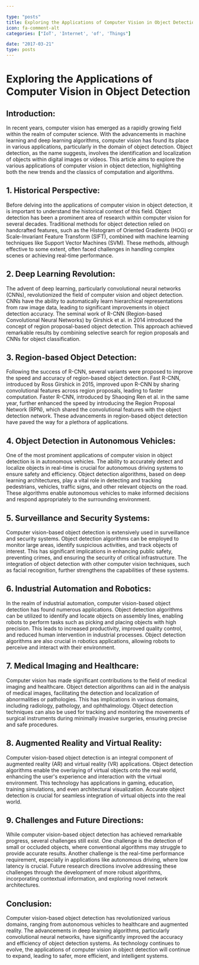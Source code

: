 ```yaml
---

type: "posts"
title: Exploring the Applications of Computer Vision in Object Detection
icon: fa-comment-alt
categories: ["IoT', 'Internet', 'of', 'Things"]

date: "2017-03-21"
type: posts
---
```





# Exploring the Applications of Computer Vision in Object Detection

## Introduction:

In recent years, computer vision has emerged as a rapidly growing field within the realm of computer science. With the advancements in machine learning and deep learning algorithms, computer vision has found its place in various applications, particularly in the domain of object detection. Object detection, as the name suggests, involves the identification and localization of objects within digital images or videos. This article aims to explore the various applications of computer vision in object detection, highlighting both the new trends and the classics of computation and algorithms.

## 1. Historical Perspective:

Before delving into the applications of computer vision in object detection, it is important to understand the historical context of this field. Object detection has been a prominent area of research within computer vision for several decades. Traditional methods for object detection relied on handcrafted features, such as the Histogram of Oriented Gradients (HOG) or Scale-Invariant Feature Transform (SIFT), combined with machine learning techniques like Support Vector Machines (SVM). These methods, although effective to some extent, often faced challenges in handling complex scenes or achieving real-time performance.

## 2. Deep Learning Revolution:

The advent of deep learning, particularly convolutional neural networks (CNNs), revolutionized the field of computer vision and object detection. CNNs have the ability to automatically learn hierarchical representations from raw image data, leading to significant improvements in object detection accuracy. The seminal work of R-CNN (Region-based Convolutional Neural Networks) by Girshick et al. in 2014 introduced the concept of region proposal-based object detection. This approach achieved remarkable results by combining selective search for region proposals and CNNs for object classification.

## 3. Region-based Object Detection:

Following the success of R-CNN, several variants were proposed to improve the speed and accuracy of region-based object detection. Fast R-CNN, introduced by Ross Girshick in 2015, improved upon R-CNN by sharing convolutional features across region proposals, leading to faster computation. Faster R-CNN, introduced by Shaoqing Ren et al. in the same year, further enhanced the speed by introducing the Region Proposal Network (RPN), which shared the convolutional features with the object detection network. These advancements in region-based object detection have paved the way for a plethora of applications.

## 4. Object Detection in Autonomous Vehicles:

One of the most prominent applications of computer vision in object detection is in autonomous vehicles. The ability to accurately detect and localize objects in real-time is crucial for autonomous driving systems to ensure safety and efficiency. Object detection algorithms, based on deep learning architectures, play a vital role in detecting and tracking pedestrians, vehicles, traffic signs, and other relevant objects on the road. These algorithms enable autonomous vehicles to make informed decisions and respond appropriately to the surrounding environment.

## 5. Surveillance and Security Systems:

Computer vision-based object detection is extensively used in surveillance and security systems. Object detection algorithms can be employed to monitor large areas, identify suspicious activities, and track objects of interest. This has significant implications in enhancing public safety, preventing crimes, and ensuring the security of critical infrastructure. The integration of object detection with other computer vision techniques, such as facial recognition, further strengthens the capabilities of these systems.

## 6. Industrial Automation and Robotics:

In the realm of industrial automation, computer vision-based object detection has found numerous applications. Object detection algorithms can be utilized to identify and locate objects on assembly lines, enabling robots to perform tasks such as picking and placing objects with high precision. This leads to increased productivity, improved quality control, and reduced human intervention in industrial processes. Object detection algorithms are also crucial in robotics applications, allowing robots to perceive and interact with their environment.

## 7. Medical Imaging and Healthcare:

Computer vision has made significant contributions to the field of medical imaging and healthcare. Object detection algorithms can aid in the analysis of medical images, facilitating the detection and localization of abnormalities or pathologies. This has implications in various domains, including radiology, pathology, and ophthalmology. Object detection techniques can also be used for tracking and monitoring the movements of surgical instruments during minimally invasive surgeries, ensuring precise and safe procedures.

## 8. Augmented Reality and Virtual Reality:

Computer vision-based object detection is an integral component of augmented reality (AR) and virtual reality (VR) applications. Object detection algorithms enable the overlaying of virtual objects onto the real world, enhancing the user's experience and interaction with the virtual environment. This technology has applications in gaming, education, training simulations, and even architectural visualization. Accurate object detection is crucial for seamless integration of virtual objects into the real world.

## 9. Challenges and Future Directions:

While computer vision-based object detection has achieved remarkable progress, several challenges still exist. One challenge is the detection of small or occluded objects, where conventional algorithms may struggle to provide accurate results. Another challenge is the real-time performance requirement, especially in applications like autonomous driving, where low latency is crucial. Future research directions involve addressing these challenges through the development of more robust algorithms, incorporating contextual information, and exploring novel network architectures.

## Conclusion:

Computer vision-based object detection has revolutionized various domains, ranging from autonomous vehicles to healthcare and augmented reality. The advancements in deep learning algorithms, particularly convolutional neural networks, have significantly improved the accuracy and efficiency of object detection systems. As technology continues to evolve, the applications of computer vision in object detection will continue to expand, leading to safer, more efficient, and intelligent systems.
